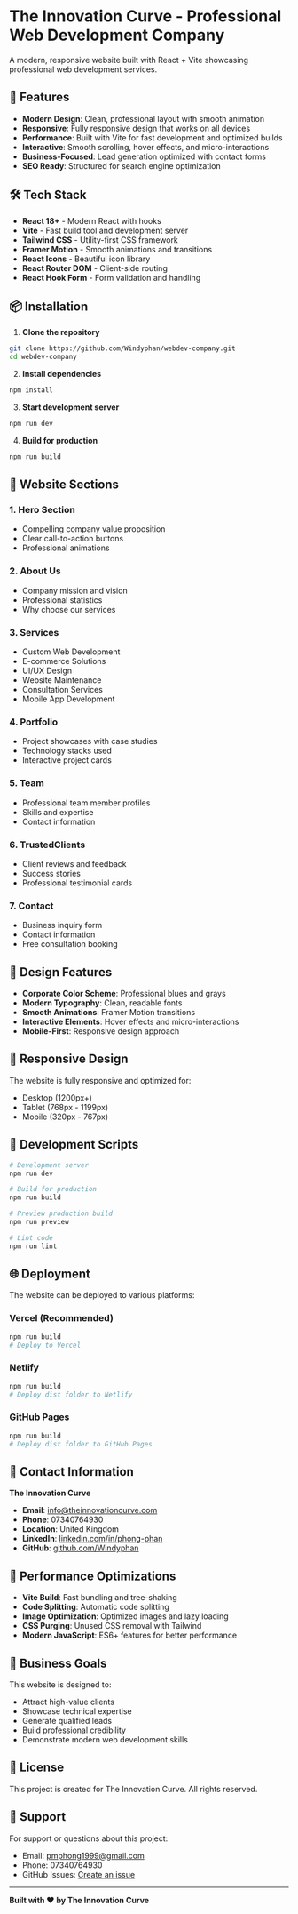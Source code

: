# The Innovation Curve - Professional Web Development Company

A modern, responsive website built with React + Vite showcasing professional web development services.

## 🚀 Features

- **Modern Design**: Clean, professional layout with smooth animation
- **Responsive**: Fully responsive design that works on all devices
- **Performance**: Built with Vite for fast development and optimized builds
- **Interactive**: Smooth scrolling, hover effects, and micro-interactions
- **Business-Focused**: Lead generation optimized with contact forms
- **SEO Ready**: Structured for search engine optimization

## 🛠️ Tech Stack

- **React 18+** - Modern React with hooks
- **Vite** - Fast build tool and development server
- **Tailwind CSS** - Utility-first CSS framework
- **Framer Motion** - Smooth animations and transitions
- **React Icons** - Beautiful icon library
- **React Router DOM** - Client-side routing
- **React Hook Form** - Form validation and handling

## 📦 Installation

1. **Clone the repository**
```bash
git clone https://github.com/Windyphan/webdev-company.git
cd webdev-company
```

2. **Install dependencies**
```bash
npm install
```

3. **Start development server**
```bash
npm run dev
```

4. **Build for production**
```bash
npm run build
```

## 🎯 Website Sections

### 1. **Hero Section**
- Compelling company value proposition
- Clear call-to-action buttons
- Professional animations

### 2. **About Us**
- Company mission and vision
- Professional statistics
- Why choose our services

### 3. **Services**
- Custom Web Development
- E-commerce Solutions
- UI/UX Design
- Website Maintenance
- Consultation Services
- Mobile App Development

### 4. **Portfolio**
- Project showcases with case studies
- Technology stacks used
- Interactive project cards

### 5. **Team**
- Professional team member profiles
- Skills and expertise
- Contact information

### 6. **TrustedClients**
- Client reviews and feedback
- Success stories
- Professional testimonial cards

### 7. **Contact**
- Business inquiry form
- Contact information
- Free consultation booking

## 🎨 Design Features

- **Corporate Color Scheme**: Professional blues and grays
- **Modern Typography**: Clean, readable fonts
- **Smooth Animations**: Framer Motion transitions
- **Interactive Elements**: Hover effects and micro-interactions
- **Mobile-First**: Responsive design approach

## 📱 Responsive Design

The website is fully responsive and optimized for:
- Desktop (1200px+)
- Tablet (768px - 1199px)
- Mobile (320px - 767px)

## 🔧 Development Scripts

```bash
# Development server
npm run dev

# Build for production
npm run build

# Preview production build
npm run preview

# Lint code
npm run lint
```

## 🌐 Deployment

The website can be deployed to various platforms:

### Vercel (Recommended)
```bash
npm run build
# Deploy to Vercel
```

### Netlify
```bash
npm run build
# Deploy dist folder to Netlify
```

### GitHub Pages
```bash
npm run build
# Deploy dist folder to GitHub Pages
```

## 📧 Contact Information

**The Innovation Curve**
- **Email**: info@theinnovationcurve.com
- **Phone**: 07340764930
- **Location**: United Kingdom
- **LinkedIn**: [linkedin.com/in/phong-phan](https://linkedin.com/in/phong-phan)
- **GitHub**: [github.com/Windyphan](https://github.com/Windyphan)

## 🚀 Performance Optimizations

- **Vite Build**: Fast bundling and tree-shaking
- **Code Splitting**: Automatic code splitting
- **Image Optimization**: Optimized images and lazy loading
- **CSS Purging**: Unused CSS removal with Tailwind
- **Modern JavaScript**: ES6+ features for better performance

## 🎯 Business Goals

This website is designed to:
- Attract high-value clients
- Showcase technical expertise
- Generate qualified leads
- Build professional credibility
- Demonstrate modern web development skills

## 📄 License

This project is created for The Innovation Curve. All rights reserved.

## 🤝 Support

For support or questions about this project:
- Email: pmphong1999@gmail.com
- Phone: 07340764930
- GitHub Issues: [Create an issue](https://github.com/Windyphan/webdev-company/issues)

---

**Built with ❤️ by The Innovation Curve**